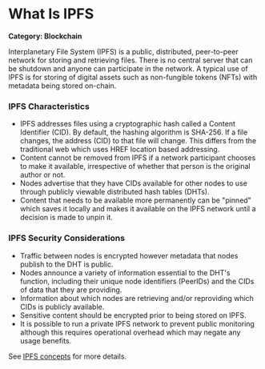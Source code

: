# What Is IPFS

__Category: Blockchain__

Interplanetary File System (IPFS) is a public, distributed, peer-to-peer network for storing and retrieving files. There is no central server that can be shutdown and anyone can participate in the network. A typical use of IPFS is for storing of digital assets such as non-fungible tokens (NFTs) with metadata being stored on-chain.

### IPFS Characteristics

* IPFS addresses files using a cryptographic hash called a Content Identifier (CID). By default, the hashing algorithm is SHA-256. If a file changes, the address (CID) to that file will change. This differs from the traditional web which uses HREF location based addressing.
* Content cannot be removed from IPFS if a network participant chooses to make it available, irrespective of whether that person is the original author or not. 
* Nodes advertise that they have CIDs available for other nodes to use through publicly viewable distributed hash tables (DHTs).
* Content that needs to be available more permanently can be "pinned" which saves it locally and makes it available on the IPFS network until a decision is made to unpin it.

### IPFS Security Considerations

* Traffic between nodes is encrypted however metadata that nodes publish to the DHT is public.
* Nodes announce a variety of information essential to the DHT's function, including their unique node identifiers (PeerIDs) and the CIDs of data that they are providing. 
* Information about which nodes are retrieving and/or reproviding which CIDs is publicly available.
* Sensitive content should be encrypted prior to being stored on IPFS.
* It is possible to run a private IPFS network to prevent public monitoring although this requires operational overhead which may negate any usage benefits.

See [IPFS concepts](https://docs.ipfs.io/concepts/) for more details.
